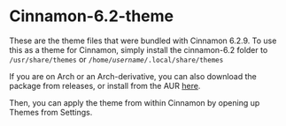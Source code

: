 # Cinnamon-6.2-theme

These are the theme files that were bundled with Cinnamon 6.2.9. To use this as a theme for Cinnamon, simply install the cinnamon-6.2 folder to
<code>/usr/share/themes</code>
or
<code>/home/<i>username</i>/.local/share/themes</code>

If you are on Arch or an Arch-derivative, you can also download the package from releases, or install from the AUR [here](https://aur.archlinux.org/packages/cinnamon-6.2-theme).

Then, you can apply the theme from within Cinnamon by opening up Themes from Settings.
